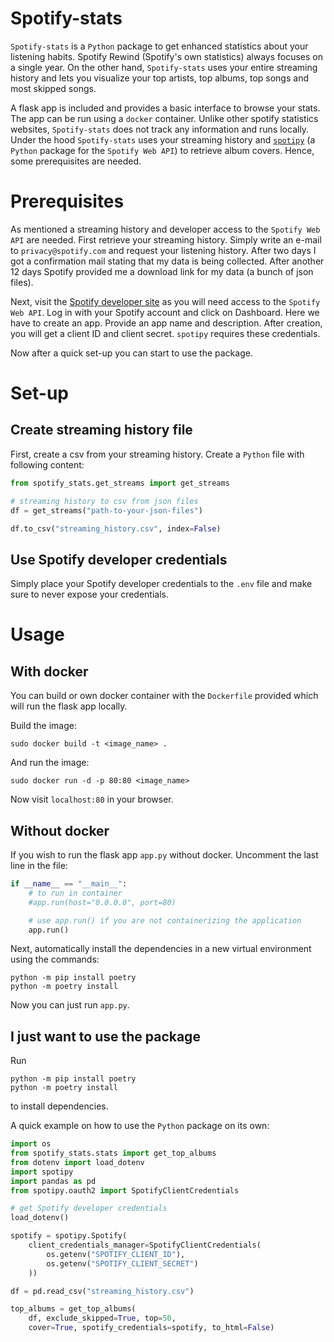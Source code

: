 # Spotify-stats

`Spotify-stats` is a `Python` package to get enhanced statistics about your listening habits.
Spotify Rewind (Spotify's own statistics) always focuses on a single year. On the other hand,
`Spotify-stats` uses your entire streaming history and lets you visualize your top artists,
top albums, top songs and most skipped songs.

A flask app is included and provides a basic interface to browse your stats. The app can be run using a
`docker` container. Unlike other spotify statistics websites, `Spotify-stats` does not track any information
and runs locally. Under the hood `Spotify-stats` uses
your streaming history and [`spotipy`](https://spotipy.readthedocs.io/en/2.21.0/) (a `Python` package
for the `Spotify Web API`) to retrieve album covers. Hence, some prerequisites are needed.

# Prerequisites

As mentioned a streaming history and developer access to the `Spotify Web API` are needed.
First retrieve your streaming history. Simply write an e-mail to `privacy@spotify.com` and request your
listening history. After two days I got a confirmation mail stating that my data is being collected. After
another 12 days Spotify provided me a download link for my data (a bunch of json files).

Next, visit the [Spotify developer site](https://developer.spotify.com/) as you will need access to the `Spotify Web API`.
Log in with your Spotify account and click on Dashboard. Here we have to create an app. Provide an app name and description.
After creation, you will get a client ID and client secret. `spotipy` requires these credentials.

Now after a quick set-up you can start to use the package.

# Set-up

## Create streaming history file

First, create a csv from your streaming history. Create a `Python` file with following content:

```python
from spotify_stats.get_streams import get_streams

# streaming history to csv from json files
df = get_streams("path-to-your-json-files")

df.to_csv("streaming_history.csv", index=False)
```

## Use Spotify developer credentials

Simply place your Spotify developer credentials to the `.env` file and make sure to never expose your credentials.

# Usage

## With docker

You can build or own docker container with the `Dockerfile` provided which will run the flask app locally.

Build the image:
```commandline
sudo docker build -t <image_name> .
```

And run the image:
```commandline
sudo docker run -d -p 80:80 <image_name>
```

Now visit `localhost:80` in your browser.

## Without docker

If you wish to run the flask app `app.py` without docker. Uncomment the last line in the file:
```python
if __name__ == "__main__":
    # to run in container
    #app.run(host="0.0.0.0", port=80)

    # use app.run() if you are not containerizing the application
    app.run()
```

Next, automatically install the dependencies in a new virtual environment using the commands:
```commandline
python -m pip install poetry
python -m poetry install
```

Now you can just run `app.py`.

## I just want to use the package

Run
```commandline
python -m pip install poetry
python -m poetry install
```
to install dependencies.

A quick example on how to use the `Python` package on its own:

```python
import os
from spotify_stats.stats import get_top_albums
from dotenv import load_dotenv
import spotipy
import pandas as pd
from spotipy.oauth2 import SpotifyClientCredentials

# get Spotify developer credentials
load_dotenv()

spotify = spotipy.Spotify(
    client_credentials_manager=SpotifyClientCredentials(
        os.getenv("SPOTIFY_CLIENT_ID"),
        os.getenv("SPOTIFY_CLIENT_SECRET")
    ))

df = pd.read_csv("streaming_history.csv")

top_albums = get_top_albums(
    df, exclude_skipped=True, top=50,
    cover=True, spotify_credentials=spotify, to_html=False)
```
